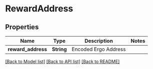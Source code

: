 # RewardAddress

## Properties

Name | Type | Description | Notes
------------ | ------------- | ------------- | -------------
**reward_address** | **String** | Encoded Ergo Address | 

[[Back to Model list]](../README.md#documentation-for-models) [[Back to API list]](../README.md#documentation-for-api-endpoints) [[Back to README]](../README.md)



